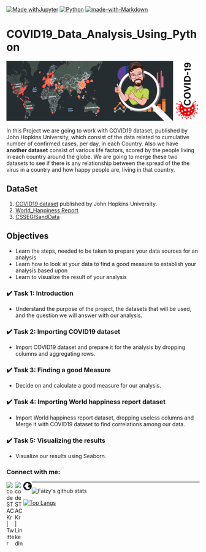 [![Made withJupyter](https://img.shields.io/badge/Made%20with-Jupyter-orange?style=for-the-badge&logo=Jupyter)](https://jupyter.org/)
[![Python](https://img.shields.io/badge/python%20-%2314354C.svg?&style=for-the-badge&logo=python&logoColor=white)](https://www.python.org/downloads/)
[![made-with-Markdown](https://img.shields.io/badge/markdown-%23000000.svg?&style=for-the-badge&logo=markdown&logoColor=white)](http://commonmark.org)

# COVID19_Data_Analysis_Using_Python
<p align='center'>
  <a href="#"><img src= 'https://github.com/mohd-faizy/08P_COVID19_Data_Analysis_Using_Python/blob/master/Proj_img/head.jpeg''></a>
</p>
 
In this Project we are going to work with COVID19 dataset, published by John Hopkins University, which consist of the data related to cumulative number of confirmed cases, per day, in each Country. Also we have __another dataset__ consist of various life factors, scored by the people living in each country around the globe.  We are going to merge these two datasets to see if there is any relationship between the spread of the the virus in a country and how happy people are, living in that country.  

## DataSet
1. [COVID19 dataset](https://github.com/CSSEGISandData/COVID-19/blob/master/csse_covid_19_data/csse_covid_19_time_series/time_series_covid19_confirmed_global.csv) published by John Hopkins University.
2. [World_Happiness Report](https://github.com/mohd-faizy/08P_COVID19_Data_Analysis_Using_Python/blob/master/world_happiness_report_2019.csv)
3. [CSSEGISandData](https://github.com/CSSEGISandData)

## Objectives

- Learn the steps, needed to be taken to prepare your data sources for an analysis
- Learn how to look at your data to find a good measure to establish your analysis based upon 
- Learn to visualize the result of your analysis 

### :heavy_check_mark: Task 1: Introduction
- Understand the purpose of the project, the datasets that will be used, and the question we will answer with our analysis.

### :heavy_check_mark: Task 2: Importing COVID19 dataset
- Import COVID19 dataset and prepare it for the analysis by dropping columns and aggregating rows.

### :heavy_check_mark: Task 3: Finding a good Measure
- Decide on and calculate a good measure for our analysis.

### :heavy_check_mark: Task 4: Importing World happiness report dataset
- Import World happiness report dataset, dropping useless columns and Merge it with COVID19 dataset to find correlations among our data.

### :heavy_check_mark: Task 5: Visualizing the results
- Visualize our results using Seaborn.


### Connect with me:


[<img align="left" alt="codeSTACKr | Twitter" width="22px" src="https://cdn.jsdelivr.net/npm/simple-icons@v3/icons/twitter.svg" />][twitter]
[<img align="left" alt="codeSTACKr | LinkedIn" width="22px" src="https://cdn.jsdelivr.net/npm/simple-icons@v3/icons/linkedin.svg" />][linkedin]
[<img align="left" alt="codeSTACKr.com" width="22px" src="https://raw.githubusercontent.com/iconic/open-iconic/master/svg/globe.svg" />][StackExchange AI]

[twitter]: https://twitter.com/F4izy
[linkedin]: https://www.linkedin.com/in/faizy-mohd-836573122/
[StackExchange AI]: https://ai.stackexchange.com/users/36737/cypher


---


![Faizy's github stats](https://github-readme-stats.vercel.app/api?username=mohd-faizy&show_icons=true)


[![Top Langs](https://github-readme-stats.vercel.app/api/top-langs/?username=mohd-faizy&layout=compact)](https://github.com/mohd-faizy/github-readme-stats)
